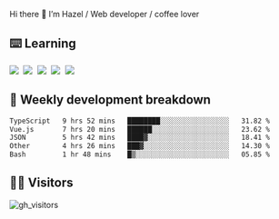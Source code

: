 
Hi there 👋 I’m Hazel / Web developer / coffee lover

## ⌨️ Learning

<samp>
 <a href="https://github.com/vuejs/core"><img src="https://api.iconify.design/logos:vue.svg" /></a>
  <a href="https://github.com/vuejs/core"><img src="https://api.iconify.design/logos:react.svg" /></a>
  <a href="https://github.com/vitejs/vite"><img src="https://api.iconify.design/logos:vitejs.svg" /></a>
  <a href="https://github.com/microsoft/TypeScript"><img src="https://api.iconify.design/logos:typescript-icon.svg" /></a> 
  <a href="https://github.com/unocss/unocss"><img src="https://api.iconify.design/logos:unocss.svg" /></a>
  

</samp>


## 🦀 Weekly development breakdown

<!--START_SECTION:waka-->

```txt
TypeScript   9 hrs 52 mins   ████████░░░░░░░░░░░░░░░░░   31.82 %
Vue.js       7 hrs 20 mins   ██████░░░░░░░░░░░░░░░░░░░   23.62 %
JSON         5 hrs 42 mins   ████▓░░░░░░░░░░░░░░░░░░░░   18.41 %
Other        4 hrs 26 mins   ███▓░░░░░░░░░░░░░░░░░░░░░   14.30 %
Bash         1 hr 48 mins    █▒░░░░░░░░░░░░░░░░░░░░░░░   05.85 %
```

<!--END_SECTION:waka-->
## 👬🏻 Visitors

![gh_visitors](https://profile-counter.glitch.me/Hazel-Lin/count.svg)

